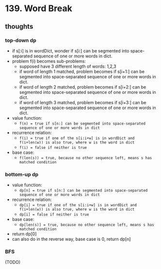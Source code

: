 # 139. Word Break

## thoughts

### top-down dp
- if s[:i] is in wordDict, wonder if s[i:] can be segmented into space-separated sequence of one or more words in dict.
- problem f(i) becomes sub-problems:
  - supposed have 3 different length of words: 1,2,3
  - if word of length 1 matched, problem becomes if s[i+1:] can be segmented into space-separated sequence of one or more words in dict.
  - if word of length 2 matched, problem becomes if s[i+2:] can be segmented into space-separated sequence of one or more words in dict.
  - if word of length 3 matched, problem becomes if s[i+3:] can be segmented into space-separated sequence of one or more words in dict.
- value function:
  - `f(n) = true if s[n:] can be segmented into space-separated sequence of one or more words in dict` 
- recurrence relation:
  - `f(i) = true if one of the s[i:i+w] is in wordDict and f(i+len(w)) is also true, where w is the word in dict`
  - `f(i) = false if neither is true`
- base case:
  - `f(len(s)) = true, because no other sequence left, means s has matched condition`

### bottom-up dp
- value function:
    - `dp[n] = true if s[n:] can be segmented into space-separated sequence of one or more words in dict`
- recurrence relation:
    - `dp[i] = true if one of the s[i:i+w] is in wordDict and f(i+len(w)) is also true, where w is the word in dict`
    - `dp[i] = false if neither is true`
- base case:
    - `dp[len(s)] = true, because no other sequence left, means s has matched condition`
- return dp[0]
- can also do in the reverse way, base case is 0, return dp[n]

### BFS
(TODO)